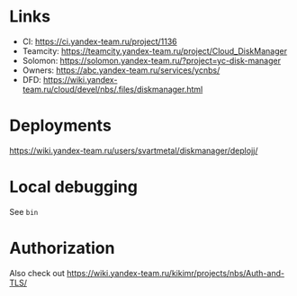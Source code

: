 # Links

* CI: https://ci.yandex-team.ru/project/1136
* Teamcity: https://teamcity.yandex-team.ru/project/Cloud_DiskManager
* Solomon: https://solomon.yandex-team.ru/?project=yc-disk-manager
* Owners: https://abc.yandex-team.ru/services/ycnbs/
* DFD: https://wiki.yandex-team.ru/cloud/devel/nbs/.files/diskmanager.html

# Deployments

https://wiki.yandex-team.ru/users/svartmetal/diskmanager/deplojj/

# Local debugging

See `bin`

# Authorization

Also check out https://wiki.yandex-team.ru/kikimr/projects/nbs/Auth-and-TLS/
